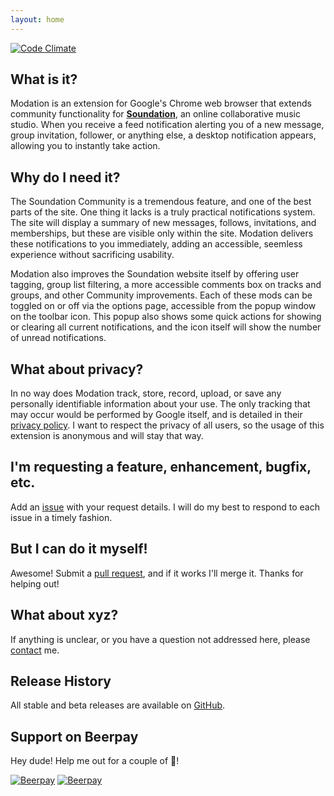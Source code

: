 ```yaml
---
layout: home
---
```


[![Code Climate](https://codeclimate.com/github/cyberbit/modation/badges/gpa.svg)](https://codeclimate.com/github/cyberbit/modation)

## What is it?
Modation is an extension for Google's Chrome web browser that extends community functionality for [**Soundation**](http://soundation.com), an online collaborative music studio. When you receive a feed notification alerting you of a new message, group invitation, follower, or anything else, a desktop notification appears, allowing you to instantly take action.

## Why do I need it?
The Soundation Community is a tremendous feature, and one of the best parts of the site. One thing it lacks is a truly practical notifications system. The site will display a summary of new messages, follows, invitations, and memberships, but these are visible only within the site. Modation delivers these notifications to you immediately, adding an accessible, seemless experience without sacrificing usability.

Modation also improves the Soundation website itself by offering user tagging, group list filtering, a more accessible comments box on tracks and groups, and other Community improvements. Each of these mods can be toggled on or off via the options page, accessible from the popup window on the toolbar icon. This popup also shows some quick actions for showing or clearing all current notifications, and the icon itself will show the number of unread notifications. 

## What about privacy?
In no way does Modation track, store, record, upload, or save any personally identifiable information about your use. The only tracking that may occur would be performed by Google itself, and is detailed in their [privacy policy](http://www.google.com/policies/privacy/). I want to respect the privacy of all users, so the usage of this extension is anonymous and will stay that way.

## I'm requesting a feature, enhancement, bugfix, etc.
Add an [issue](https://github.com/cyberbit/modation/issues) with your request details. I will do my best to respond to each issue in a timely fashion.

## But I can do it myself!
Awesome! Submit a [pull request](https://github.com/cyberbit/modation/pulls), and if it works I'll merge it. Thanks for helping out!

## What about xyz?
If anything is unclear, or you have a question not addressed here, please [contact](https://github.com/cyberbit) me.

## Release History
All stable and beta releases are available on [GitHub](https://github.com/cyberbit/modation/releases).

## Support on Beerpay
Hey dude! Help me out for a couple of :beers:!

[![Beerpay](https://beerpay.io/cyberbit/modation/badge.svg?style=beer-square)](https://beerpay.io/cyberbit/modation)  [![Beerpay](https://beerpay.io/cyberbit/modation/make-wish.svg?style=flat-square)](https://beerpay.io/cyberbit/modation?focus=wish)